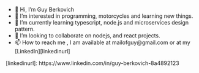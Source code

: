 <ul>
  <li>👋 Hi, I’m Guy Berkovich</li>
  <li>👀 I’m interested in programming, motorcycles and learning new things.</li>
  <li>🌱 I’m currently learning typescript, node.js and microservices design pattern.</li>
  <li>💞️ I’m looking to collaborate on nodejs, and react projects.</li>
  <li>📫 How to reach me , I am available at mailofguy@gmail.com or at my [LinkedIn][linkedinurl]</li>
</ul>
[linkedinurl]: https://www.linkedin.com/in/guy-berkovich-8a4892123
